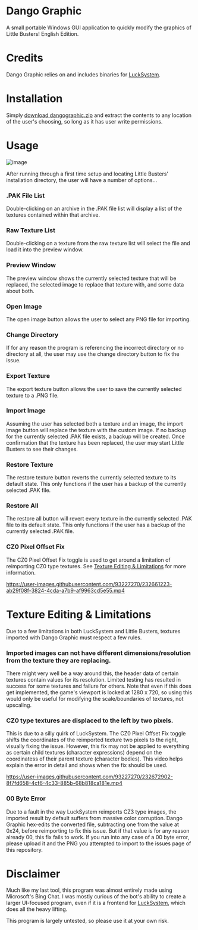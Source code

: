 # Dango Graphic
A small portable Windows GUI application to quickly modify the graphics of Little Busters! English Edition.

# Credits
Dango Graphic relies on and includes binaries for [LuckSystem](https://github.com/wetor/LuckSystem).

# Installation
Simply [download dangographic.zip](https://github.com/niikokomo/dangographic/releases/tag/dango) and extract the contents to any location of the user's choosing, so long as it has user write permissions.

# Usage

![image](https://user-images.githubusercontent.com/93227270/232514754-6f000919-230f-4252-a577-0f47c52662cf.png)

After running through a first time setup and locating Little Busters' installation directory, the user will have a number of options...

### .PAK File List
Double-clicking on an archive in the .PAK file list will display a list of the textures contained within that archive.

### Raw Texture List

Double-clicking on a texture from the raw texture list will select the file and load it into the preview window.

### Preview Window

The preview window shows the currently selected texture that will be replaced, the selected image to replace that texture with, and some data about both.

### Open Image

The open image button allows the user to select any PNG file for importing.

### Change Directory

If for any reason the program is referencing the incorrect directory or no directory at all, the user may use the change directory button to fix the issue.

### Export Texture

The export texture button allows the user to save the currently selected texture to a .PNG file.

### Import Image

Assuming the user has selected both a texture and an image, the import image button will replace the texture with the custom image. If no backup for the currently selected .PAK file exists, a backup will be created. Once confirmation that the texture has been replaced, the user may start Little Busters to see their changes.

### Restore Texture

The restore texture button reverts the currently selected texture to its default state. This only functions if the user has a backup of the currently selected .PAK file.

### Restore All

The restore all button will revert every texture in the currently selected .PAK file to its default state. This only functions if the user has a backup of the currently selected .PAK file.

### CZ0 Pixel Offset Fix

The CZ0 Pixel Offset Fix toggle is used to get around a limitation of reimporting CZ0 type textures. See [Texture Editing & Limitations]() for more information.

https://user-images.githubusercontent.com/93227270/232661223-ab29f08f-3824-4cda-a7b9-af9963cd5e55.mp4

# Texture Editing & Limitations

Due to a few limitations in both LuckSystem and Little Busters, textures imported with Dango Graphic must respect a few rules. 

### Imported images can not have different dimensions/resolution from the texture they are replacing.

There might very well be a way around this, the header data of certain textures contain values for its resolution. Limited testing has resulted in success for some textures and failure for others. Note that even if this does get implemented, the game's viewport is locked at 1280 x 720, so using this would only be useful for modifying the scale/boundaries of textures, not upscaling.

### CZ0 type textures are displaced to the left by two pixels.

This is due to a silly quirk of LuckSystem. The CZ0 Pixel Offset Fix toggle shifts the coordinates of the reimported texture two pixels to the right, visually fixing the issue. However, this fix may not be applied to everything as certain child textures (character expressions) depend on the coordinatess of their parent texture (character bodies). This video helps explain the error in detail and shows when the fix should be used.

https://user-images.githubusercontent.com/93227270/232672902-8f7fd658-4cf6-4c33-885b-68b818ca181e.mp4

### 00 Byte Error

Due to a fault in the way LuckSystem reimports CZ3 type images, the imported result by default suffers from massive color corruption. Dango Graphic hex-edits the converted file, subtracting one from the value at 0x24, before reimporting to fix this issue. But if that value is for any reason already 00, this fix fails to work. If you run into any case of a 00 byte error, please upload it and the PNG you attempted to import to the issues page of this repository.

# Disclaimer
Much like my last tool, this program was almost entirely made using Microsoft's Bing Chat. I was mostly curious of the bot's ability to create a larger UI-focused program, even if it is a frontend for [LuckSystem](https://github.com/wetor/LuckSystem), which does all the heavy lifting.

This program is largely untested, so please use it at your own risk.

